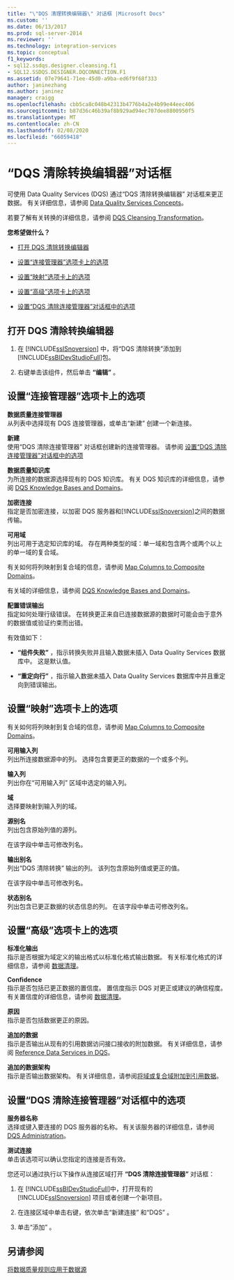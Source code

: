 ```yaml
---
title: "\"DQS 清理转换编辑器\" 对话框 |Microsoft Docs"
ms.custom: ''
ms.date: 06/13/2017
ms.prod: sql-server-2014
ms.reviewer: ''
ms.technology: integration-services
ms.topic: conceptual
f1_keywords:
- sql12.ssdqs.designer.cleansing.f1
- SQL12.SSDQS.DESIGNER.DQCONNECTION.F1
ms.assetid: 07e79641-71ee-45d0-a9ba-ed6f9f68f333
author: janinezhang
ms.author: janinez
manager: craigg
ms.openlocfilehash: cbb5ca8c048b42313b4776b4a2e4b99e44eec406
ms.sourcegitcommit: b87d36c46b39af8b929ad94ec707dee8800950f5
ms.translationtype: MT
ms.contentlocale: zh-CN
ms.lasthandoff: 02/08/2020
ms.locfileid: "66059418"
---
```

# <a name="dqs-cleansing-transformation-editor-dialog-box"></a>“DQS 清除转换编辑器”对话框
  可使用 Data Quality Services (DQS) 通过“DQS 清除转换编辑器”  对话框来更正数据。 有关详细信息，请参阅 [Data Quality Services Concepts](../../2014/data-quality-services/data-quality-services-concepts.md)。  
  
 若要了解有关转换的详细信息，请参阅 [DQS Cleansing Transformation](data-flow/transformations/dqs-cleansing-transformation.md)。  
  
 **您希望做什么？**  
  
-   [打开 DQS 清除转换编辑器](#open)  
  
-   [设置“连接管理器”选项卡上的选项](#connection)  
  
-   [设置“映射”选项卡上的选项](#mapping)  
  
-   [设置“高级”选项卡上的选项](#advanced)  
  
-   [设置“DQS 清除连接管理器”对话框中的选项](#manager)  
  
##  <a name="open"></a> 打开 DQS 清除转换编辑器  
  
1.  在 [!INCLUDE[ssISnoversion](../includes/ssisnoversion-md.md)] 中，将“DQS 清除转换”添加到 [!INCLUDE[ssBIDevStudioFull](../includes/ssbidevstudiofull-md.md)]包。  
  
2.  右键单击该组件，然后单击 **“编辑”** 。  
  
##  <a name="connection"></a> 设置“连接管理器”选项卡上的选项  
 **数据质量连接管理器**  
 从列表中选择现有 DQS 连接管理器，或单击“新建”  创建一个新连接。  
  
 **新建**  
 使用“DQS 清除连接管理器”  对话框创建新的连接管理器。 请参阅 [设置“DQS 清除连接管理器”对话框中的选项](#manager)  
  
 **数据质量知识库**  
 为所连接的数据源选择现有的 DQS 知识库。 有关 DQS 知识库的详细信息，请参阅 [DQS Knowledge Bases and Domains](../../2014/data-quality-services/dqs-knowledge-bases-and-domains.md)。  
  
 **加密连接**  
 指定是否加密连接，以加密 DQS 服务器和[!INCLUDE[ssISnoversion](../includes/ssisnoversion-md.md)]之间的数据传输。  
  
 **可用域**  
 列出可用于选定知识库的域。 存在两种类型的域：单一域和包含两个或两个以上的单一域的复合域。  
  
 有关如何将列映射到复合域的信息，请参阅 [Map Columns to Composite Domains](data-flow/transformations/map-columns-to-composite-domains.md)。  
  
 有关域的详细信息，请参阅 [DQS Knowledge Bases and Domains](../../2014/data-quality-services/dqs-knowledge-bases-and-domains.md)。  
  
 **配置错误输出**  
 指定如何处理行级错误。 在转换更正来自已连接数据源的数据时可能会由于意外的数据值或验证约束而出错。  
  
 有效值如下：  
  
-   **“组件失败”** ，指示转换失败并且输入数据未插入 Data Quality Services 数据库中。 这是默认值。  
  
-   **“重定向行”** ，指示输入数据未插入 Data Quality Services 数据库中并且重定向到错误输出。  
  
##  <a name="mapping"></a> 设置“映射”选项卡上的选项  
 有关如何将列映射到复合域的信息，请参阅 [Map Columns to Composite Domains](data-flow/transformations/map-columns-to-composite-domains.md)。  
  
 **可用输入列**  
 列出所连接数据源中的列。 选择包含要更正的数据的一个或多个列。  
  
 **输入列**  
 列出你在“可用输入列”  区域中选定的输入列。  
  
 **域**  
 选择要映射到输入列的域。  
  
 **源别名**  
 列出包含原始列值的源列。  
  
 在该字段中单击可修改列名。  
  
 **输出别名**  
 列出“DQS 清除转换”  输出的列。 该列包含原始列值或更正的值。  
  
 在该字段中单击可修改列名。  
  
 **状态别名**  
 列出包含已更正数据的状态信息的列。 在该字段中单击可修改列名。  
  
##  <a name="advanced"></a> 设置“高级”选项卡上的选项  
 **标准化输出**  
 指示是否根据为域定义的输出格式以标准化格式输出数据。 有关标准化格式的详细信息，请参阅 [数据清理](../../2014/data-quality-services/data-cleansing.md)。  
  
 **Confidence**  
 指示是否包括已更正数据的置信度。 置信度指示 DQS 对更正或建议的确信程度。 有关置信度的详细信息，请参阅 [数据清理](../../2014/data-quality-services/data-cleansing.md)。  
  
 **原因**  
 指示是否包括数据更正的原因。  
  
 **追加的数据**  
 指示是否输出从现有的引用数据访问接口接收的附加数据。 有关详细信息，请参阅 [Reference Data Services in DQS](../../2014/data-quality-services/reference-data-services-in-dqs.md)。  
  
 **追加的数据架构**  
 指示是否输出数据架构。 有关详细信息，请参阅[将域或复合域附加到引用数据](../../2014/data-quality-services/attach-a-domain-or-composite-domain-to-reference-data.md)。  
  
##  <a name="manager"></a> 设置“DQS 清除连接管理器”对话框中的选项  
 **服务器名称**  
 选择或键入要连接的 DQS 服务器的名称。 有关该服务器的详细信息，请参阅 [DQS Administration](../../2014/data-quality-services/dqs-administration.md)。  
  
 **测试连接**  
 单击该选项可以确认您指定的连接是否有效。  
  
 您还可以通过执行以下操作从连接区域打开 **“DQS 清除连接管理器”** 对话框：  
  
1.  在 [!INCLUDE[ssBIDevStudioFull](../includes/ssbidevstudiofull-md.md)]中，打开现有的 [!INCLUDE[ssISnoversion](../includes/ssisnoversion-md.md)] 项目或者创建一个新项目。  
  
2.  在连接区域中单击右键，依次单击“新建连接”  和“DQS”  。  
  
3.  单击“添加”  。  
  
## <a name="see-also"></a>另请参阅  
 [将数据质量规则应用于数据源](data-flow/transformations/apply-data-quality-rules-to-data-source.md)  
  
  
